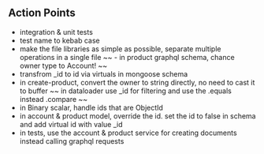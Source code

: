 ## Action Points

- integration & unit tests
- test name to kebab case
- make the file libraries as simple as possible, separate multiple operations in a single file
  ~~ - in product graphql schema, chance owner type to Account! ~~
- transfrom \_id to id via virtuals in mongoose schema
- in create-product, convert the owner to string directly, no need to cast it to buffer
  ~~ in dataloader use \_id for filtering and use the .equals instead .compare ~~
- in Binary scalar, handle ids that are ObjectId
- in account & product model, override the id. set the id to false in schema and add virtual id with value \_id
- in tests, use the account & product service for creating documents instead calling graphql requests
